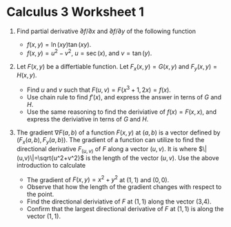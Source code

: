 # Calculus 3 Worksheet 1

1. Find partial derivative $\partial f/\partial x$ and $\partial f/\partial y$ of the following function

	* $f(x,y) = \ln(xy)\tan(xy)$.
	* $f(x,y) = u^2-v^2$, $u=\sec(x)$, and $v=\tan(y)$.

2. Let $F(x,y)$ be a differtiable function. Let $F_x(x,y)=G(x,y)$ and $F_y(x,y)=H(x,y)$.

	* Find $u$ and $v$ such that $F(u,v) = F(x^3+1,2x)=f(x)$.
	* Use chain rule to find $f'(x)$, and express the answer in terns of $G$ and $H$.
	* Use the same reasoning to find the deriviative of $f(x)=F(x,x)$, and express the deriviative in terns of $G$ and $H$.

3. The gradient $\nabla F(a,b)$ of a function $F(x,y)$ at $(a,b)$ is a vector defined by $(F_x(a,b), F_y(a,b))$. The gradient of a function can utilize to find the directional derivative $F_{(u,v)}$ of $F$ along a vector $(u,v)$. It is where $\|(u,v)\|=\sqrt{u^2+v^2}$ is the length of the vector $(u,v)$. Use the above introduction to calculate

	* The gradient of $F(x,y)=x^2+y^2$ at $(1,1)$ and $(0,0)$.
	* Observe that how the length of the gradient changes with respect to the point.
	* Find the directional deriviative of $F$ at $(1,1)$ along the vector (3,4).
	* Confirm that the largest directional derivative of $F$ at $(1,1)$ is along the vector $(1,1)$. 
